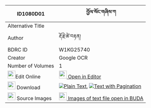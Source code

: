 |ID1080D01|བྱོལ་སོང་གཞིས་ཀ 
| --- | --- 
|Alternative Title |
|Author| རྡོ་རྗེ་ཚེ་བརྟན།
|BDRC ID | W1KG25740
|Creator | Google OCR
|Number of Volumes| 1
|<img width="25" src="https://img.icons8.com/color/25/000000/edit-property.png">Edit Online| [<img width="25" src="https://avatars.githubusercontent.com/u/45091458?s=200&v=4"> Open in Editor](http://editor.openpecha.org/ID1080D01)
|<img width="25" src="https://img.icons8.com/fluent/48/000000/download-2.png"/>  Download | [![](https://img.icons8.com/color/20/000000/txt.png)Plain Text](https://github.com/Openpecha/ID1080D01/releases/download/v1/jolsong_shyika_plain_ID1080D01.zip), [![](https://img.icons8.com/color/20/000000/txt.png)Text with Pagination](https://github.com/Openpecha/ID1080D01/releases/download/v1/jolsong_shyika_pages_ID1080D01.zip)
|<img width="25" src="https://img.icons8.com/plasticine/100/000000/pictures-folder.png"/>  Source Images | [<img width="25" src="https://library.bdrc.io/icons/BUDA-small.svg"> Images of text file open in BUDA](https://library.bdrc.io/show/bdr:W1KG25740)